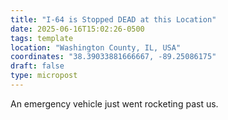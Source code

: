 ```yaml
---
title: "I-64 is Stopped DEAD at this Location"
date: 2025-06-16T15:02:26-0500
tags: template
location: "Washington County, IL, USA"
coordinates: "38.39033881666667, -89.25086175"
draft: false
type: micropost
---
```

An emergency vehicle just went rocketing past us. 